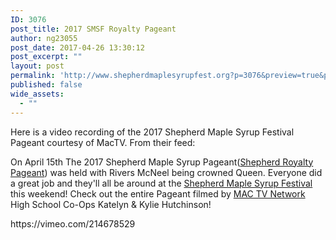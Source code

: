 ```yaml
---
ID: 3076
post_title: 2017 SMSF Royalty Pageant
author: ng23055
post_date: 2017-04-26 13:30:12
post_excerpt: ""
layout: post
permalink: 'http://www.shepherdmaplesyrupfest.org?p=3076&preview=true&preview_id=3076'
published: false
wide_assets:
  - ""
---
```

<p>Here is a video recording of the 2017 Shepherd Maple Syrup Festival Pageant courtesy of MacTV. From their feed:</p>
<p></p>
<p>On April 15th The 2017 Shepherd Maple Syrup Pageant(<a href="https://www.facebook.com/ShepherdQueenPageant/">Shepherd Royalty Pageant</a>) was held with Rivers McNeel being crowned Queen. Everyone did a great job and they'll all be around at the <a href="https://www.facebook.com/shepherdmaplesyrupfestival/">Shepherd Maple Syrup Festival</a> this weekend! Check out the entire Pageant filmed by <a href="https://www.facebook.com/MACTVNetwork/">MAC TV Network</a> High School Co-Ops Katelyn & Kylie Hutchinson!</p>
<p></p>
<p>https://vimeo.com/214678529</p>